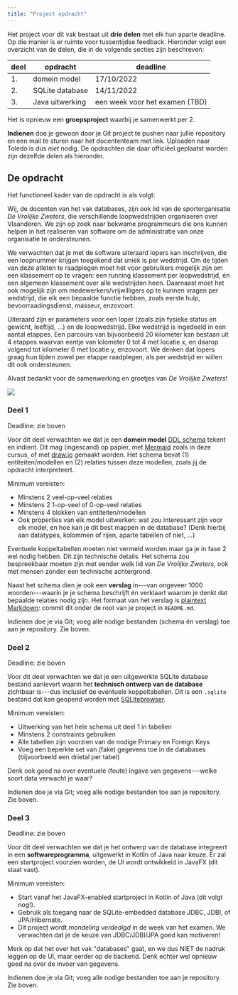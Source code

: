 ```yaml
---
title: "Project opdracht"
---
```


Het project voor dit vak bestaat uit **drie delen** met elk hun aparte deadline. Op die manier is er ruimte voor tussentijdse feedback. Hieronder volgt een overzicht van de delen, die in de volgende secties zijn beschreven:

| deel | opdracht			  | deadline    |
|------|----------------------|-------------|
| 1.   | domein model 	      | 17/10/2022  |
| 2.   | SQLite database      | 14/11/2022  |
| 3.   | Java uitwerking      | een week voor het examen (TBD) | 

Het is opnieuw een **groepsproject** waarbij je samenwerkt per 2. 

**Indienen** doe je gewoon door je Git project te pushen naar jullie repository en een mail te sturen naar het docententeam met link. Uploaden naar Toledo is dus _niet_ nodig. De opdrachten die daar officiëel geplaatst worden zijn dezelfde delen als hieronder. 

## De opdracht

Het functioneel kader van de opdracht is als volgt:

Wij, de docenten van het vak databases, zijn ook lid van de sportorganisatie _De Vrolijke Zweters_, die verschillende loopwedstrijden organiseren over Vlaanderen. We zijn op zoek naar bekwame programmeurs die ons kunnen helpen in het realiseren van software om de administratie van onze organisatie te ondersteunen.

We verwachten dat je met de software uiteraard lopers kan inschrijven, die een loopnummer krijgen toegekend dat uniek is per wedstrijd. Om de tijden van deze atleten te raadplegen moet het voor gebruikers mogelijk zijn om een klassement op te vragen: een running klassement per loopwedstrijd, én een algemeen klassement over alle wedstrijden heen. Daarnaast moet het ook mogelijk zijn om medewerkers/vrijwilligers op te kunnen vragen per wedstrijd, die elk een bepaalde functie hebben, zoals eerste hulp, bevoorraadingsdienst, masseur, enzovoort.

Uiteraard zijn er parameters voor een loper (zoals zijn fysieke status en gewicht, leeftijd, ...) en de loopwedstrijd. Elke wedstrijd is ingedeeld in een aantal etappes. Een parcours van bijvoorbeeld 20 kilometer kan bestaan uit 4 etappes waarvan eentje van kilometer 0 tot 4 met locatie x, en daarop volgend tot kilometer 6 met locatie y, enzovoort. We denken dat lopers graag hun tijden zowel per etappe raadplegen, als per wedstrijd en willen dit ook ondersteunen. 

Alvast bedankt voor de samenwerking en groetjes van _De Vrolijke Zweters_!

![](/img/zweters.jpg)

### Deel 1

Deadline: zie boven

Voor dit deel verwachten we dat je een **domein model** [DDL schema](/db-course/sql-ddl-dml/ddl/) tekent en indient. Dit mag (ingescand) op papier, met [Mermaid](https://mermaid-js.github.io/mermaid/#/) zoals in deze cursus, of met [draw.io](https://draw.io) gemaakt worden. Het schema bevat (1) entiteiten/modellen en (2) relaties tussen deze modellen, zoals jij de opdracht interpreteert. 

Minimum vereisten: 

- Minstens 2 veel-op-veel relaties
- Minstens 2 1-op-veel of 0-op-veel relaties
- Minstens 4 blokken van entiteiten/modellen
- Ook properties van elk model uitwerken: wat zou interessant zijn voor elk model, en hoe kan je dit best mappen in de database? (Denk hierbij aan datatypes, kolommen of rijen, aparte tabellen of niet, ...)

Eventuele koppeltabellen moeten niet vermeld worden maar ga je in fase 2 wel nodig hebben. Dit zijn technische details. Het schema zou bespreekbaar moeten zijn met eender welk lid van _De Vrolijke Zweters_, ook met mensen zonder een technische achtergrond.

Naast het schema dien je ook een **verslag** in---van ongeveer 1000 woorden---waarin je je schema beschrijft én verklaart waarom je denkt dat bepaalde relaties nodig zijn. Het formaat van het verslag is [plaintext Markdown](https://docs.github.com/en/get-started/writing-on-github/getting-started-with-writing-and-formatting-on-github/basic-writing-and-formatting-syntax): commit dit onder de root van je project in `README.md`.

Indienen doe je via Git; voeg alle nodige bestanden (schema én verslag) toe aan je repository. Zie boven.

### Deel 2

Deadline: zie boven

Voor dit deel verwachten we dat je een uitgewerkte SQLite database bestand aanlevert waarin het **technisch ontwerp van de database** zichtbaar is---dus inclusief de eventuele koppeltabellen. Dit is een `.sqlite` bestand dat kan geopend worden met [SQLitebrowser](https://sqlitebrowser.org/).

Minimum vereisten:

- Uitwerking van het hele schema uit deel 1 in tabellen
- Minstens 2 constraints gebruiken
- Alle tabellen zijn voorzien van de nodige Primary en Foreign Keys
- Voeg een beperkte set van (fake) gegevens toe in de databases (bijvoorbeeld een drietal per tabel)

Denk ook goed na over eventuele (foute) ingave van gegevens---welke soort data verwacht je waar? 

Indienen doe je via Git; voeg alle nodige bestanden toe aan je repository. Zie boven.

### Deel 3

Deadline: zie boven

Voor dit deel verwachten we dat je het ontwerp van de database integreert in een **softwareprogramma**, uitgewerkt in Kotlin of Java naar keuze. Er zal een startproject voorzien worden, de UI wordt ontwikkeld in JavaFX (dit staat vast). 

Minimum vereisten:

- Start vanaf het JavaFX-enabled startproject in Kotlin of Java (dit volgt nog!).
- Gebruik als toegang naar de SQLite-embedded database JDBC, JDBI, of JPA/Hibernate.
- Dit project wordt _mondeling verdedigd_ in de week van het examen. We verwachten dat je de keuze van JDBC/JDBI/JPA goed kan motiveren!

Merk op dat het over het vak "databases" gaat, en we dus NIET de nadruk leggen op de UI, maar eerder op de backend. Denk echter wel opnieuw goed na over de invoer van gegevens. 

Indienen doe je via Git; voeg alle nodige bestanden toe aan je repository. Zie boven.
